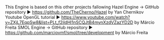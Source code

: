 ﻿This Engine is based on this other projects fallowing 
Hazel Engine	-> GitHub repository	► https://github.com/TheCherno/Hazel									by Yan Chernikov
Youtube OpenGL tutorial ► https://www.youtube.com/watch?v=ZXjL7EqpSw8&list=PLt_f2ildHl1nSCQJtB4mynXzdVZazYD2D	by Márcio Freita
SMOL Engine		-> GitHub repository	► https://github.com/marciovmf/smol/tree/development					by Márcio Freita